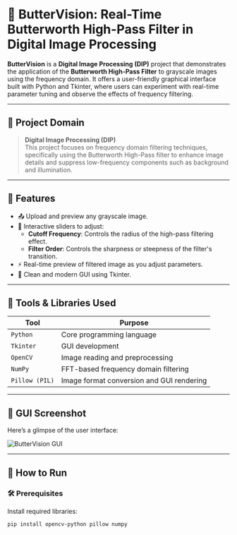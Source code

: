 # 🧠 ButterVision: Real-Time Butterworth High-Pass Filter in Digital Image Processing

**ButterVision** is a **Digital Image Processing (DIP)** project that demonstrates the application of the **Butterworth High-Pass Filter** to grayscale images using the frequency domain. It offers a user-friendly graphical interface built with Python and Tkinter, where users can experiment with real-time parameter tuning and observe the effects of frequency filtering.

---

## 🎯 Project Domain

> **Digital Image Processing (DIP)**  
This project focuses on frequency domain filtering techniques, specifically using the Butterworth High-Pass filter to enhance image details and suppress low-frequency components such as background and illumination.

---

## 🚀 Features

- 📤 Upload and preview any grayscale image.
- 🔧 Interactive sliders to adjust:
  - **Cutoff Frequency**: Controls the radius of the high-pass filtering effect.
  - **Filter Order**: Controls the sharpness or steepness of the filter's transition.
- ⚡ Real-time preview of filtered image as you adjust parameters.
- 🎨 Clean and modern GUI using Tkinter.

---

## 🧰 Tools & Libraries Used

| Tool | Purpose |
|------|---------|
| `Python` | Core programming language |
| `Tkinter` | GUI development |
| `OpenCV` | Image reading and preprocessing |
| `NumPy` | FFT-based frequency domain filtering |
| `Pillow (PIL)` | Image format conversion and GUI rendering |

---

## 📸 GUI Screenshot

Here’s a glimpse of the user interface:

![ButterVision GUI](./1486a746-8568-4c85-bb96-befcafd1259c.png)

---

## 📂 How to Run

### 🛠️ Prerequisites

Install required libraries:

```bash
pip install opencv-python pillow numpy
